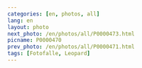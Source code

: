 ```yaml
---
categories: [en, photos, all]
lang: en
layout: photo
next_photo: /en/photos/all/P0000473.html
picname: P0000470
prev_photo: /en/photos/all/P0000471.html
tags: [Fotofalle, Leopard]
---
```


